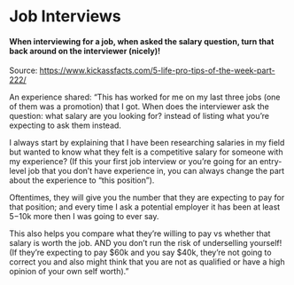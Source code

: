 # Job Interviews

#### When interviewing for a job, when asked the salary question, turn that back around on the interviewer (nicely)!
Source: https://www.kickassfacts.com/5-life-pro-tips-of-the-week-part-222/

An experience shared: “This has worked for me on my last three jobs (one of them was a promotion) that I got. When does the interviewer ask the question: what salary are you looking for? instead of listing what you’re expecting to ask them instead.

I always start by explaining that I have been researching salaries in my field but wanted to know what they felt is a competitive salary for someone with my experience? (If this your first job interview or you’re going for an entry-level job that you don’t have experience in, you can always change the part about the experience to “this position”).

Oftentimes, they will give you the number that they are expecting to pay for that position; and every time I ask a potential employer it has been at least $5-$10k more then I was going to ever say.

This also helps you compare what they’re willing to pay vs whether that salary is worth the job. AND you don’t run the risk of underselling yourself! (If they’re expecting to pay $60k and you say $40k, they’re not going to correct you and also might think that you are not as qualified or have a high opinion of your own self worth).”

